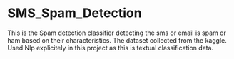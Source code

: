 # SMS_Spam_Detection
This is the Spam detection classifier detecting the sms or email is spam or ham based on their characteristics.
The dataset collected from the kaggle.
Used Nlp explicitely in this project as this is textual classification data.

